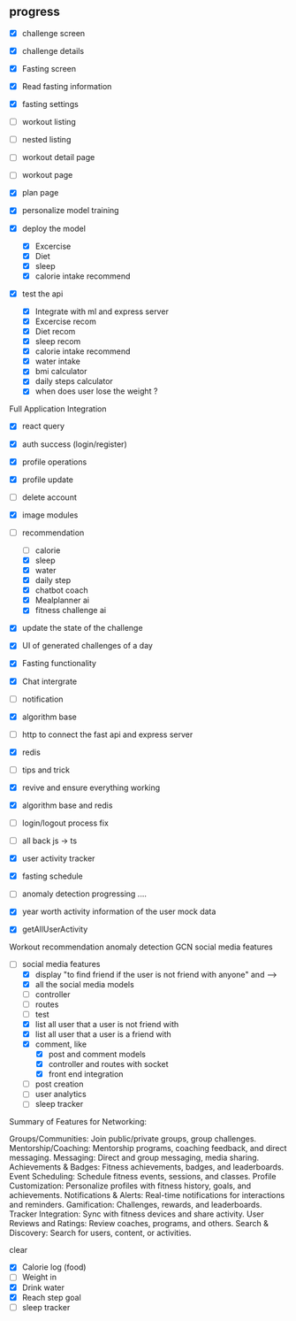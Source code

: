## progress

<!-- check the todo ui-->

- [x] challenge screen
- [x] challenge details
- [x] Fasting screen
- [x] Read fasting information
- [x] fasting settings
- [ ] workout listing
- [ ] nested listing
- [ ] workout detail page
- [ ] workout page
- [x] plan page

- [x] personalize model training
- [x] deploy the model
  - [x] Excercise
  - [x] Diet
  - [x] sleep
  - [x] calorie intake recommend
- [x] test the api
  - [x] Integrate with ml and express server
  - [x] Excercise recom
  - [x] Diet recom
  - [x] sleep recom
  - [x] calorie intake recommend
  - [x] water intake
  - [x] bmi calculator
  - [x] daily steps calculator
  - [x] when does user lose the weight ?

Full Application Integration

- [x] react query
- [x] auth success (login/register)
- [x] profile operations
- [x] profile update
- [ ] delete account
- [x] image modules
- [ ] recommendation

  - [ ] calorie
  - [x] sleep
  - [x] water
  - [x] daily step
  - [x] chatbot coach
  - [x] Mealplanner ai
  - [x] fitness challenge ai

- [x] update the state of the challenge
- [x] UI of generated challenges of a day
- [x] Fasting functionality
- [x] Chat intergrate
- [ ] notification
- [x] algorithm base
- [ ] http to connect the fast api and express server
- [x] redis
- [ ] tips and trick

- [x] revive and ensure everything working
- [x] algorithm base and redis
- [ ] login/logout process fix
- [ ] all back js -> ts
- [x] user activity tracker
- [x] fasting schedule

- [ ] anomaly detection progressing ....
- [x] year worth activity information of the user mock data
- [x] getAllUserActivity

Workout recommendation
anomaly detection
GCN social media features

- [ ] social media features
  - [x] display "to find friend if the user is not friend with anyone" and -->
  - [x] all the social media models
  - [ ] controller
  - [ ] routes
  - [ ] test
  - [x] list all user that a user is not friend with
  - [x] list all user that a user is a friend with
  - [x] comment, like
    - [x] post and comment models
    - [x] controller and routes with socket
    - [x] front end integration
  - [ ] post creation
  - [ ] user analytics
  - [ ] sleep tracker

Summary of Features for Networking:

Groups/Communities: Join public/private groups, group challenges.
Mentorship/Coaching: Mentorship programs, coaching feedback, and direct messaging.
Messaging: Direct and group messaging, media sharing.
Achievements & Badges: Fitness achievements, badges, and leaderboards.
Event Scheduling: Schedule fitness events, sessions, and classes.
Profile Customization: Personalize profiles with fitness history, goals, and achievements.
Notifications & Alerts: Real-time notifications for interactions and reminders.
Gamification: Challenges, rewards, and leaderboards.
Tracker Integration: Sync with fitness devices and share activity.
User Reviews and Ratings: Review coaches, programs, and others.
Search & Discovery: Search for users, content, or activities.

clear

- [x] Calorie log (food)
- [ ] Weight in
- [x] Drink water
- [x] Reach step goal
- [ ] sleep tracker
